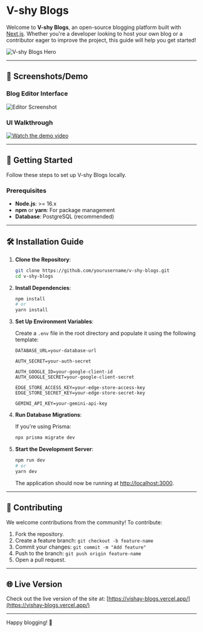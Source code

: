 # V-shy Blogs

Welcome to **V-shy Blogs**, an open-source blogging platform built with [Next.js](https://nextjs.org). Whether you're a developer looking to host your own blog or a contributor eager to improve the project, this guide will help you get started!

![V-shy Blogs Hero](https://drive.google.com/file/d/1mLIx7Q-yIBk38-JYUqxUnNWUsmss9ErX/view?usp=sharing)

---

## 📸 Screenshots/Demo

### Blog Editor Interface
![Editor Screenshot](https://drive.google.com/file/d/1Y0C4YEBh9xlOzllg6A8LnIh-G0JPWAcq/view?usp=sharing)

### UI Walkthrough
[![Watch the demo video](https://drive.google.com/file/d/17sqQh3Wck7c-WP1zUyaxAac1H7_96pOJ/view?usp=sharing)](https://drive.google.com/file/d/17sqQh3Wck7c-WP1zUyaxAac1H7_96pOJ/view?usp=sharing)

---

## 🚀 Getting Started

Follow these steps to set up V-shy Blogs locally.

### Prerequisites

- **Node.js**: >= 16.x
- **npm** or **yarn**: For package management
- **Database**: PostgreSQL (recommended)

---

## 🛠 Installation Guide

1. **Clone the Repository**:

   ```bash
   git clone https://github.com/yourusername/v-shy-blogs.git
   cd v-shy-blogs
   ```

2. **Install Dependencies**:

   ```bash
   npm install
   # or
   yarn install
   ```

3. **Set Up Environment Variables**:

   Create a `.env` file in the root directory and populate it using the following template:

   ```env
   DATABASE_URL=your-database-url

   AUTH_SECRET=your-auth-secret

   AUTH_GOOGLE_ID=your-google-client-id
   AUTH_GOOGLE_SECRET=your-google-client-secret

   EDGE_STORE_ACCESS_KEY=your-edge-store-access-key
   EDGE_STORE_SECRET_KEY=your-edge-store-secret-key

   GEMINI_API_KEY=your-gemini-api-key
   ```

4. **Run Database Migrations**:

   If you're using Prisma:

   ```bash
   npx prisma migrate dev
   ```

5. **Start the Development Server**:

   ```bash
   npm run dev
   # or
   yarn dev
   ```

   The application should now be running at [http://localhost:3000](http://localhost:3000).

---

## 🤝 Contributing

We welcome contributions from the community! To contribute:

1. Fork the repository.
2. Create a feature branch: `git checkout -b feature-name`
3. Commit your changes: `git commit -m "Add feature"`
4. Push to the branch: `git push origin feature-name`
5. Open a pull request.

---



## 🌐 Live Version

Check out the live version of the site at: [https://vishay-blogs.vercel.app/](https://vishay-blogs.vercel.app/)

---

Happy blogging! 🌱

